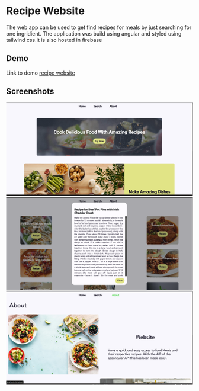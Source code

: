 
# Recipe Website

The web app can be used to get find recipes for meals by just searching for one ingridient. The application was build using angular and styled using tailwind css.It is also hosted in firebase

## Demo

 Link to demo
[recipe website](https://food-website-2cb33.web.app/home)
## Screenshots

![App Screenshot](/src/assets/images/readme-Images/projectimg1.png)
![App Screenshot](/src/assets/images/readme-Images/projectimg2.png)
![App Screenshot](/src/assets/images/readme-Images/projectimg3.png)

